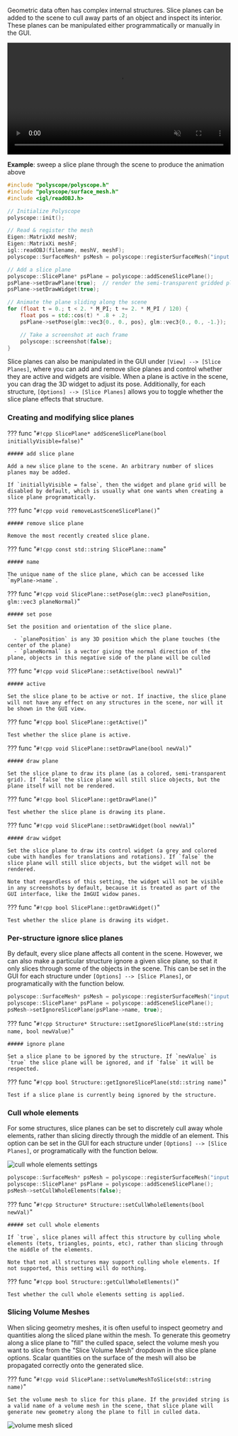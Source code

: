 Geometric data often has complex internal structures. Slice planes can be added to the scene to cull away parts of an object and inspect its interior. These planes can be manipulated either programmatically or manually in the GUI.

<video width=100% autoplay muted loop>
  <source src="/media/movies/slice_slide.mp4" type="video/mp4">
  Your browser does not support the video tag.
</video>


**Example**: sweep a slice plane through the scene to produce the animation above

```cpp
#include "polyscope/polyscope.h"
#include "polyscope/surface_mesh.h"
#include <igl/readOBJ.h>

// Initialize Polyscope
polyscope::init();

// Read & register the mesh
Eigen::MatrixXd meshV;
Eigen::MatrixXi meshF;
igl::readOBJ(filename, meshV, meshF);
polyscope::SurfaceMesh* psMesh = polyscope::registerSurfaceMesh("input mesh", meshV, meshF);

// Add a slice plane
polyscope::SlicePlane* psPlane = polyscope::addSceneSlicePlane();
psPlane->setDrawPlane(true);  // render the semi-transparent gridded plane
psPlane->setDrawWidget(true);

// Animate the plane sliding along the scene
for (float t = 0.; t < 2. * M_PI; t += 2. * M_PI / 120) {
    float pos = std::cos(t) * .8 + .2;
    psPlane->setPose(glm::vec3{0., 0., pos}, glm::vec3{0., 0., -1.});

    // Take a screenshot at each frame
    polyscope::screenshot(false);
}
```

Slice planes can also be manipulated in the GUI under `[View] --> [Slice Planes]`, where you can add and remove slice planes and control whether they are active and widgets are visible. When a plane is active in the scene, you can drag the 3D widget to adjust its pose. Additionally, for each structure, `[Options] --> [Slice Planes]` allows you to toggle whether the slice plane effects that structure.


### Creating and modifying slice planes

??? func "`#!cpp SlicePlane* addSceneSlicePlane(bool initiallyVisible=false)`"
    
    ##### add slice plane
    
    Add a new slice plane to the scene. An arbitrary number of slices planes may be added.

    If `initiallyVisible = false`, then the widget and plane grid will be disabled by default, which is usually what one wants when creating a slice plane programatically.


??? func "`#!cpp void removeLastSceneSlicePlane()`"
    
    ##### remove slice plane
    
    Remove the most recently created slice plane.


??? func "`#!cpp const std::string SlicePlane::name`"
    
    ##### name

    The unique name of the slice plane, which can be accessed like `myPlane->name`.

??? func "`#!cpp void SlicePlane::setPose(glm::vec3 planePosition, glm::vec3 planeNormal)`"
    
    ##### set pose

    Set the position and orientation of the slice plane.

      - `planePosition` is any 3D position which the plane touches (the center of the plane)
      - `planeNormal` is a vector giving the normal direction of the plane, objects in this negative side of the plane will be culled
    

??? func "`#!cpp void SlicePlane::setActive(bool newVal)`"
    
    ##### active
 
    Set the slice plane to be active or not. If inactive, the slice plane will not have any effect on any structures in the scene, nor will it be shown in the GUI view.


??? func "`#!cpp bool SlicePlane::getActive()`"
    
    Test whether the slice plane is active.


??? func "`#!cpp void SlicePlane::setDrawPlane(bool newVal)`"
    
    ##### draw plane
    
    Set the slice plane to draw its plane (as a colored, semi-transparent grid). If `false` the slice plane will still slice objects, but the plane itself will not be rendered.


??? func "`#!cpp bool SlicePlane::getDrawPlane()`"
    
    Test whether the slice plane is drawing its plane.


??? func "`#!cpp void SlicePlane::setDrawWidget(bool newVal)`"
    
    ##### draw widget
    
    Set the slice plane to draw its control widget (a grey and colored cube with handles for translations and rotations). If `false` the slice plane will still slice objects, but the widget will not be rendered.

    Note that regardless of this setting, the widget will not be visible in any screenshots by default, because it is treated as part of the GUI interface, like the ImGUI widow panes.


??? func "`#!cpp bool SlicePlane::getDrawWidget()`"
    
    Test whether the slice plane is drawing its widget.


### Per-structure ignore slice planes

By default, every slice plane affects all content in the scene. However, we can also make a particular structure ignore a given slice plane, so that it only slices through some of the objects in the scene. This can be set in the GUI for each structure under `[Options] --> [Slice Planes]`, or programatically with the function below.

```cpp
polyscope::SurfaceMesh* psMesh = polyscope::registerSurfaceMesh("input mesh", meshV, meshF);
polyscope::SlicePlane* psPlane = polyscope::addSceneSlicePlane();
psMesh->setIgnoreSlicePlane(psPlane->name, true);
```

??? func "`#!cpp Structure* Structure::setIgnoreSlicePlane(std::string name, bool newValue)`"
    
    ##### ignore plane
    
    Set a slice plane to be ignored by the structure. If `newValue` is `true` the slice plane will be ignored, and if `false` it will be respected.

??? func "`#!cpp bool Structure::getIgnoreSlicePlane(std::string name)`"

    Test if a slice plane is currently being ignored by the structure.

### Cull whole elements

For some structures, slice planes can be set to discretely cull away whole elements, rather than slicing directly through the middle of an element.  This option can be set in the GUI for each structure under `[Options] --> [Slice Planes]`, or programatically with the function below.

![cull whole elements settings]([[url.prefix]]/media/cull_whole_elements.png)

```cpp
polyscope::SurfaceMesh* psMesh = polyscope::registerSurfaceMesh("input mesh", meshV, meshF);
polyscope::SlicePlane* psPlane = polyscope::addSceneSlicePlane();
psMesh->setCullWholeElements(false);
```

??? func "`#!cpp Structure* Structure::setCullWholeElements(bool newVal)`"
    
    ##### set cull whole elements

    If `true`, slice planes will affect this structure by culling whole elements (tets, triangles, points, etc), rather than slicing through the middle of the elements.

    Note that not all structures may support culling whole elements. If not supported, this setting will do nothing.

??? func "`#!cpp bool Structure::getCullWholeElements()`"

    Test whether the cull whole elements setting is applied.


### Slicing Volume Meshes

When slicing geometry meshes, it is often useful to inspect geometry and quantities along the sliced plane within the mesh. To generate this geometry along a slice plane to "fill" the culled space, select the volume mesh you want to slice from the "Slice Volume Mesh" dropdown in the slice plane options. Scalar quantities on the surface of the mesh will also be propagated correctly onto the generated slice.

??? func "`#!cpp void SlicePlane::setVolumeMeshToSlice(std::string name)`"

    Set the volume mesh to slice for this plane. If the provided string is a valid name of a volume mesh in the scene, that slice plane will generate new geometry along the plane to fill in culled data.

![volume mesh sliced]([[url.prefix]]/media/sliced_volume_mesh.png)

